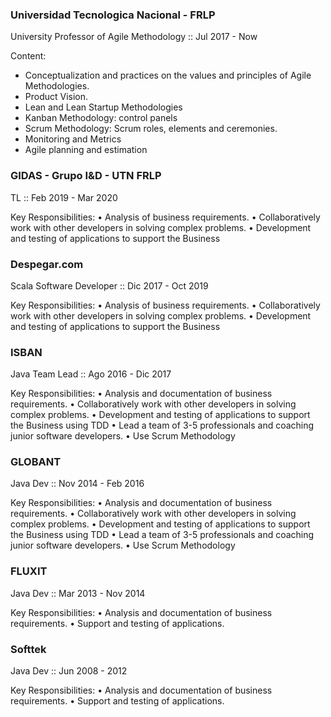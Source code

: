 ### Universidad Tecnologica Nacional - FRLP
University Professor of Agile Methodology :: Jul 2017 - Now

Content:
* Conceptualization and practices on the values and principles of Agile Methodologies.
* Product Vision.
* Lean and Lean Startup Methodologies
* Kanban Methodology: control panels
* Scrum Methodology: Scrum roles, elements and ceremonies.
* Monitoring and Metrics
* Agile planning and estimation

### GIDAS - Grupo I&D - UTN FRLP
TL :: Feb 2019 - Mar 2020

Key Responsibilities:
• Analysis of business requirements.
• Collaboratively work with other developers in solving complex problems.
• Development and testing of applications to support the Business

### Despegar.com
Scala Software Developer :: Dic 2017 - Oct 2019
 
 Key Responsibilities:
 • Analysis of business requirements.
 • Collaboratively work with other developers in solving complex problems. 
 • Development and testing of applications to support the Business
 
### ISBAN
Java Team Lead :: Ago 2016 - Dic 2017
  
 Key Responsibilities:
 • Analysis and documentation of business requirements.
 • Collaboratively work with other developers in solving complex problems. 
 • Development and testing of applications to support the Business using TDD
 • Lead a team of 3-5 professionals and coaching junior software developers.
 • Use Scrum Methodology

### GLOBANT
Java Dev :: Nov 2014 - Feb 2016

Key Responsibilities:
 • Analysis and documentation of business requirements.
 • Collaboratively work with other developers in solving complex problems. 
 • Development and testing of applications to support the Business using TDD
 • Lead a team of 3-5 professionals and coaching junior software developers.
 • Use Scrum Methodology
 
### FLUXIT
 Java Dev :: Mar 2013 - Nov 2014
 
 Key Responsibilities:
 • Analysis and documentation of business requirements.
 • Support and testing of applications.
 
### Softtek
Java Dev :: Jun 2008 - 2012
 
  Key Responsibilities:
  • Analysis and documentation of business requirements.
  • Support and testing of applications.